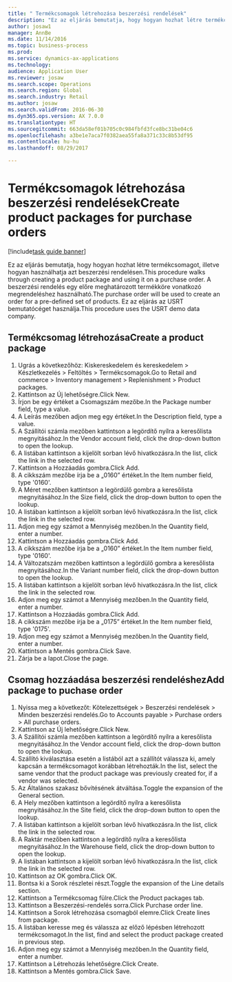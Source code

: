 ```yaml
--- 
title: " Termékcsomagok létrehozása beszerzési rendelések"
description: "Ez az eljárás bemutatja, hogy hogyan hozhat létre termékcsomagot, illetve hogyan használhatja azt beszerzési rendelésen."
author: josaw1
manager: AnnBe
ms.date: 11/14/2016
ms.topic: business-process
ms.prod: 
ms.service: dynamics-ax-applications
ms.technology: 
audience: Application User
ms.reviewer: josaw
ms.search.scope: Operations
ms.search.region: Global
ms.search.industry: Retail
ms.author: josaw
ms.search.validFrom: 2016-06-30
ms.dyn365.ops.version: AX 7.0.0
ms.translationtype: HT
ms.sourcegitcommit: 663da58ef01b705c0c984fbfd3fce8bc31be04c6
ms.openlocfilehash: a3be1e7aca7f0382aea55fa8a371c33c8b53df95
ms.contentlocale: hu-hu
ms.lasthandoff: 08/29/2017

---
```

# <a name="create-product-packages-for-purchase-orders"></a><span data-ttu-id="8ac0d-103"> Termékcsomagok létrehozása beszerzési rendelések</span><span class="sxs-lookup"><span data-stu-id="8ac0d-103">Create product packages for purchase orders</span></span>

[!include[task guide banner](../includes/task-guide-banner.md)]

<span data-ttu-id="8ac0d-104">Ez az eljárás bemutatja, hogy hogyan hozhat létre termékcsomagot, illetve hogyan használhatja azt beszerzési rendelésen.</span><span class="sxs-lookup"><span data-stu-id="8ac0d-104">This procedure walks through creating a product package and using it on a purchase order.</span></span> <span data-ttu-id="8ac0d-105">A beszerzési rendelés egy előre meghatározott termékköre vonatkozó megrendeléshez használható.</span><span class="sxs-lookup"><span data-stu-id="8ac0d-105">The purchase order will be used to create an order for a pre-defined set of products.</span></span> <span data-ttu-id="8ac0d-106">Ez az eljárás az USRT bemutatócéget használja.</span><span class="sxs-lookup"><span data-stu-id="8ac0d-106">This procedure uses the USRT demo data company.</span></span>


## <a name="create-a-product-package"></a><span data-ttu-id="8ac0d-107">Termékcsomag létrehozása</span><span class="sxs-lookup"><span data-stu-id="8ac0d-107">Create a product package</span></span>
1. <span data-ttu-id="8ac0d-108">Ugrás a következőhöz: Kiskereskedelem és kereskedelem > Készletkezelés > Feltöltés > Termékcsomagok.</span><span class="sxs-lookup"><span data-stu-id="8ac0d-108">Go to Retail and commerce > Inventory management > Replenishment > Product packages.</span></span>
2. <span data-ttu-id="8ac0d-109">Kattintson az Új lehetőségre.</span><span class="sxs-lookup"><span data-stu-id="8ac0d-109">Click New.</span></span>
3. <span data-ttu-id="8ac0d-110">Írjon be egy értéket a Csomagszám mezőbe.</span><span class="sxs-lookup"><span data-stu-id="8ac0d-110">In the Package number field, type a value.</span></span>
4. <span data-ttu-id="8ac0d-111">A Leírás mezőben adjon meg egy értéket.</span><span class="sxs-lookup"><span data-stu-id="8ac0d-111">In the Description field, type a value.</span></span>
5. <span data-ttu-id="8ac0d-112">A Szállítói számla mezőben kattintson a legördítő nyílra a keresőlista megnyitásához.</span><span class="sxs-lookup"><span data-stu-id="8ac0d-112">In the Vendor account field, click the drop-down button to open the lookup.</span></span>
6. <span data-ttu-id="8ac0d-113">A listában kattintson a kijelölt sorban lévő hivatkozásra.</span><span class="sxs-lookup"><span data-stu-id="8ac0d-113">In the list, click the link in the selected row.</span></span>
7. <span data-ttu-id="8ac0d-114">Kattintson a Hozzáadás gombra.</span><span class="sxs-lookup"><span data-stu-id="8ac0d-114">Click Add.</span></span>
8. <span data-ttu-id="8ac0d-115">A cikkszám mezőbe írja be a „0160” értéket.</span><span class="sxs-lookup"><span data-stu-id="8ac0d-115">In the Item number field, type '0160'.</span></span>
9. <span data-ttu-id="8ac0d-116">A Méret mezőben kattintson a legördülő gombra a keresőlista megnyitásához.</span><span class="sxs-lookup"><span data-stu-id="8ac0d-116">In the Size field, click the drop-down button to open the lookup.</span></span>
10. <span data-ttu-id="8ac0d-117">A listában kattintson a kijelölt sorban lévő hivatkozásra.</span><span class="sxs-lookup"><span data-stu-id="8ac0d-117">In the list, click the link in the selected row.</span></span>
11. <span data-ttu-id="8ac0d-118">Adjon meg egy számot a Mennyiség mezőben.</span><span class="sxs-lookup"><span data-stu-id="8ac0d-118">In the Quantity field, enter a number.</span></span>
12. <span data-ttu-id="8ac0d-119">Kattintson a Hozzáadás gombra.</span><span class="sxs-lookup"><span data-stu-id="8ac0d-119">Click Add.</span></span>
13. <span data-ttu-id="8ac0d-120">A cikkszám mezőbe írja be a „0160” értéket.</span><span class="sxs-lookup"><span data-stu-id="8ac0d-120">In the Item number field, type '0160'.</span></span>
14. <span data-ttu-id="8ac0d-121">A Változatszám mezőben kattintson a legördülő gombra a keresőlista megnyitásához.</span><span class="sxs-lookup"><span data-stu-id="8ac0d-121">In the Variant number field, click the drop-down button to open the lookup.</span></span>
15. <span data-ttu-id="8ac0d-122">A listában kattintson a kijelölt sorban lévő hivatkozásra.</span><span class="sxs-lookup"><span data-stu-id="8ac0d-122">In the list, click the link in the selected row.</span></span>
16. <span data-ttu-id="8ac0d-123">Adjon meg egy számot a Mennyiség mezőben.</span><span class="sxs-lookup"><span data-stu-id="8ac0d-123">In the Quantity field, enter a number.</span></span>
17. <span data-ttu-id="8ac0d-124">Kattintson a Hozzáadás gombra.</span><span class="sxs-lookup"><span data-stu-id="8ac0d-124">Click Add.</span></span>
18. <span data-ttu-id="8ac0d-125">A cikkszám mezőbe írja be a „0175” értéket.</span><span class="sxs-lookup"><span data-stu-id="8ac0d-125">In the Item number field, type '0175'.</span></span>
19. <span data-ttu-id="8ac0d-126">Adjon meg egy számot a Mennyiség mezőben.</span><span class="sxs-lookup"><span data-stu-id="8ac0d-126">In the Quantity field, enter a number.</span></span>
20. <span data-ttu-id="8ac0d-127">Kattintson a Mentés gombra.</span><span class="sxs-lookup"><span data-stu-id="8ac0d-127">Click Save.</span></span>
21. <span data-ttu-id="8ac0d-128">Zárja be a lapot.</span><span class="sxs-lookup"><span data-stu-id="8ac0d-128">Close the page.</span></span>

## <a name="add-package-to-puchase-order"></a><span data-ttu-id="8ac0d-129">Csomag hozzáadása beszerzési rendeléshez</span><span class="sxs-lookup"><span data-stu-id="8ac0d-129">Add package to puchase order</span></span>
1. <span data-ttu-id="8ac0d-130">Nyissa meg a következőt: Kötelezettségek > Beszerzési rendelések > Minden beszerzési rendelés.</span><span class="sxs-lookup"><span data-stu-id="8ac0d-130">Go to Accounts payable > Purchase orders > All purchase orders.</span></span>
2. <span data-ttu-id="8ac0d-131">Kattintson az Új lehetőségre.</span><span class="sxs-lookup"><span data-stu-id="8ac0d-131">Click New.</span></span>
3. <span data-ttu-id="8ac0d-132">A Szállítói számla mezőben kattintson a legördítő nyílra a keresőlista megnyitásához.</span><span class="sxs-lookup"><span data-stu-id="8ac0d-132">In the Vendor account field, click the drop-down button to open the lookup.</span></span>
4. <span data-ttu-id="8ac0d-133">Szállító kiválasztása esetén a listából azt a szállítót válassza ki, amely kapcsán a termékcsomagot korábban létrehozták.</span><span class="sxs-lookup"><span data-stu-id="8ac0d-133">In the list, select the same vendor that the product package was previously created for, if a vendor was selected.</span></span>
5. <span data-ttu-id="8ac0d-134">Az Általános szakasz bővítésének átváltása.</span><span class="sxs-lookup"><span data-stu-id="8ac0d-134">Toggle the expansion of the General section.</span></span>
6. <span data-ttu-id="8ac0d-135">A Hely mezőben kattintson a legördítő nyílra a keresőlista megnyitásához.</span><span class="sxs-lookup"><span data-stu-id="8ac0d-135">In the Site field, click the drop-down button to open the lookup.</span></span>
7. <span data-ttu-id="8ac0d-136">A listában kattintson a kijelölt sorban lévő hivatkozásra.</span><span class="sxs-lookup"><span data-stu-id="8ac0d-136">In the list, click the link in the selected row.</span></span>
8. <span data-ttu-id="8ac0d-137">A Raktár mezőben kattintson a legördítő nyílra a keresőlista megnyitásához.</span><span class="sxs-lookup"><span data-stu-id="8ac0d-137">In the Warehouse field, click the drop-down button to open the lookup.</span></span>
9. <span data-ttu-id="8ac0d-138">A listában kattintson a kijelölt sorban lévő hivatkozásra.</span><span class="sxs-lookup"><span data-stu-id="8ac0d-138">In the list, click the link in the selected row.</span></span>
10. <span data-ttu-id="8ac0d-139">Kattintson az OK gombra.</span><span class="sxs-lookup"><span data-stu-id="8ac0d-139">Click OK.</span></span>
11. <span data-ttu-id="8ac0d-140">Bontsa ki a Sorok részletei részt.</span><span class="sxs-lookup"><span data-stu-id="8ac0d-140">Toggle the expansion of the Line details section.</span></span>
12. <span data-ttu-id="8ac0d-141">Kattintson a Termékcsomag fülre.</span><span class="sxs-lookup"><span data-stu-id="8ac0d-141">Click the Product packages tab.</span></span>
13. <span data-ttu-id="8ac0d-142">Kattintson a Beszerzési-rendelés sorra.</span><span class="sxs-lookup"><span data-stu-id="8ac0d-142">Click Purchase order line.</span></span>
14. <span data-ttu-id="8ac0d-143">Kattintson a Sorok létrehozása csomagból elemre.</span><span class="sxs-lookup"><span data-stu-id="8ac0d-143">Click Create lines from package.</span></span>
15. <span data-ttu-id="8ac0d-144">A listában keresse meg és válassza az előző lépésben létrehozott termékcsomagot.</span><span class="sxs-lookup"><span data-stu-id="8ac0d-144">In the list, find and select the product package created in previous step.</span></span>
16. <span data-ttu-id="8ac0d-145">Adjon meg egy számot a Mennyiség mezőben.</span><span class="sxs-lookup"><span data-stu-id="8ac0d-145">In the Quantity field, enter a number.</span></span>
17. <span data-ttu-id="8ac0d-146">Kattintson a Létrehozás lehetőségre.</span><span class="sxs-lookup"><span data-stu-id="8ac0d-146">Click Create.</span></span>
18. <span data-ttu-id="8ac0d-147">Kattintson a Mentés gombra.</span><span class="sxs-lookup"><span data-stu-id="8ac0d-147">Click Save.</span></span>


